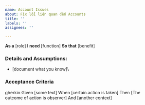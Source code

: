 ```yaml
---
name: Account Issues
about: Fix lỗi liên quan đến Accounts
title: ''
labels: ''
assignees: ''

---
```


**As a** [role]
**I need** [function]
**So that** [benefit]

### Details and Assumptions:
* [document what you know]\

### Acceptance Criteria
gherkin
Given [some text]
When [certain action is taken]
Then [The outcome of action is observer]
And [another context]
